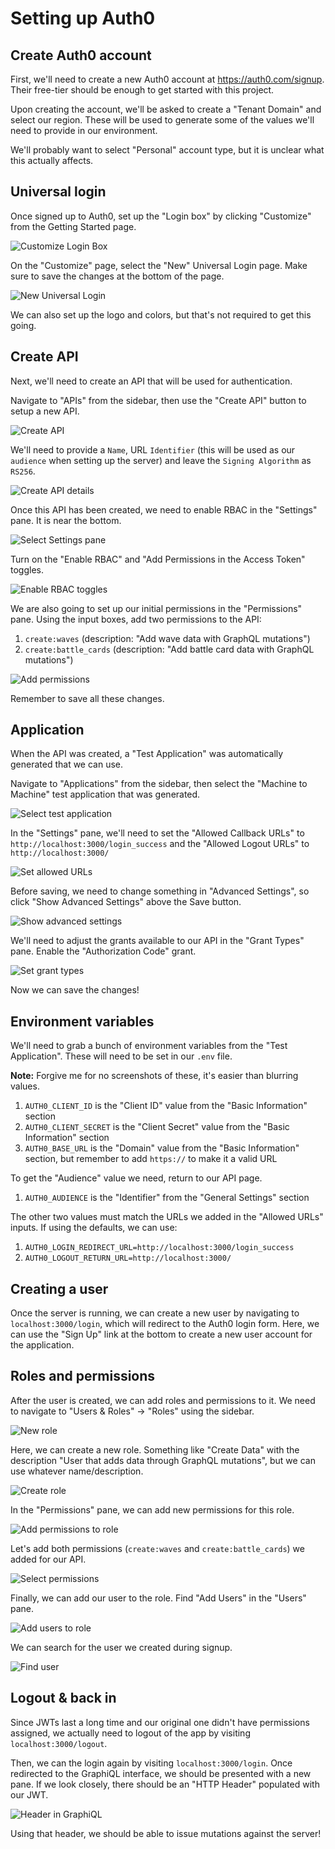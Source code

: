 # Setting up Auth0

## Create Auth0 account

First, we'll need to create a new Auth0 account at https://auth0.com/signup. Their free-tier should be enough to get started with this project.

Upon creating the account, we'll be asked to create a "Tenant Domain" and select our region. These will be used to generate some of the values we'll need to provide in our environment.

We'll probably want to select "Personal" account type, but it is unclear what this actually affects.

## Universal login

Once signed up to Auth0, set up the "Login box" by clicking "Customize" from the Getting Started page.

![Customize Login Box](./assets/auth0-customize.png)

On the "Customize" page, select the "New" Universal Login page. Make sure to save the changes at the bottom of the page.

![New Universal Login](./assets/auth0-new-universal.png)

We can also set up the logo and colors, but that's not required to get this going.

## Create API

Next, we'll need to create an API that will be used for authentication.

Navigate to "APIs" from the sidebar, then use the "Create API" button to setup a new API.

![Create API](./assets/auth0-create-api.png)

We'll need to provide a `Name`, URL `Identifier` (this will be used as our `audience` when setting up the server) and leave the `Signing Algorithm` as `RS256`.

![Create API details](./assets/auth0-create-api-details.png)

Once this API has been created, we need to enable RBAC in the "Settings" pane. It is near the bottom.

![Select Settings pane](./assets/auth0-api-settings.png)

Turn on the "Enable RBAC" and "Add Permissions in the Access Token" toggles.

![Enable RBAC toggles](./assets/auth0-enable-rbac.png)

We are also going to set up our initial permissions in the "Permissions" pane. Using the input boxes, add two permissions to the API:

1. `create:waves` (description: "Add wave data with GraphQL mutations")
2. `create:battle_cards` (description: "Add battle card data with GraphQL mutations")

![Add permissions](./assets/auth0-api-permissions.png)

Remember to save all these changes.

## Application

When the API was created, a "Test Application" was automatically generated that we can use.

Navigate to "Applications" from the sidebar, then select the "Machine to Machine" test application that was generated.

![Select test application](./assets/auth0-test-application.png)

In the "Settings" pane, we'll need to set the "Allowed Callback URLs" to `http://localhost:3000/login_success` and the "Allowed Logout URLs" to `http://localhost:3000/`

![Set allowed URLs](./assets/autho-allowed-urls.png)

Before saving, we need to change something in "Advanced Settings", so click "Show Advanced Settings" above the Save button.

![Show advanced settings](./assets/auth0-advanced-settings.png)

We'll need to adjust the grants available to our API in the "Grant Types" pane. Enable the "Authorization Code" grant.

![Set grant types](./assets/auth0-grant-types.png)

Now we can save the changes!

## Environment variables

We'll need to grab a bunch of environment variables from the "Test Application". These will need to be set in our `.env` file.

__Note:__ Forgive me for no screenshots of these, it's easier than blurring values.

1. `AUTH0_CLIENT_ID` is the "Client ID" value from the "Basic Information" section
2. `AUTH0_CLIENT_SECRET` is the "Client Secret" value from the "Basic Information" section
3. `AUTH0_BASE_URL` is the "Domain" value from the "Basic Information" section, but remember to add `https://` to make it a valid URL

To get the "Audience" value we need, return to our API page.

1. `AUTH0_AUDIENCE` is the "Identifier" from the "General Settings" section

The other two values must match the URLs we added in the "Allowed URLs" inputs. If using the defaults, we can use:

1. `AUTH0_LOGIN_REDIRECT_URL=http://localhost:3000/login_success`
2. `AUTH0_LOGOUT_RETURN_URL=http://localhost:3000/`

## Creating a user

Once the server is running, we can create a new user by navigating to `localhost:3000/login`, which will redirect to the Auth0 login form. Here, we can use the "Sign Up" link at the bottom to create a new user account for the application.

## Roles and permissions

After the user is created, we can add roles and permissions to it. We need to navigate to "Users & Roles" -> "Roles" using the sidebar.

![New role](./assets/auth0-new-role.png)

Here, we can create a new role. Something like "Create Data" with the description "User that adds data through GraphQL mutations", but we can use whatever name/description.

![Create role](./assets/auth0-create-role.png)

In the "Permissions" pane, we can add new permissions for this role.

![Add permissions to role](./assets/auth0-permission-for-role.png)

Let's add both permissions (`create:waves` and `create:battle_cards`) we added for our API.

![Select permissions](./assets/auth0-select-permissions.png)

Finally, we can add our user to the role. Find "Add Users" in the "Users" pane.

![Add users to role](./assets/auth0-add-user-role.png)

We can search for the user we created during signup.

![Find user](./assets/auth0-find-user.png)

## Logout & back in

Since JWTs last a long time and our original one didn't have permissions assigned, we actually need to logout of the app by visiting `localhost:3000/logout`.

Then, we can the login again by visiting `localhost:3000/login`. Once redirected to the GraphiQL interface, we should be presented with a new pane. If we look closely, there should be an "HTTP Header" populated with our JWT.

![Header in GraphiQL](./assets/graphiql-header.png)

Using that header, we should be able to issue mutations against the server!
